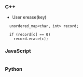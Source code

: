 ### C++
- User erease(key)
```
  unordered_map<char, int> record;

  if (record[c] == 0) 
    record.erase(c);
```

### JavaScript
```
```

### Python
